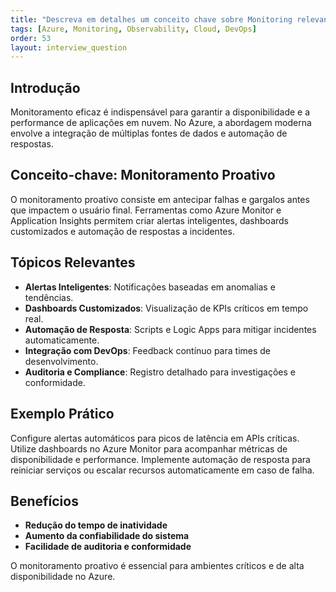 ```yaml
---
title: "Descreva em detalhes um conceito chave sobre Monitoring relevante para arquitetura no Azure."
tags: [Azure, Monitoring, Observability, Cloud, DevOps]
order: 53
layout: interview_question
---
```


## Introdução
Monitoramento eficaz é indispensável para garantir a disponibilidade e a performance de aplicações em nuvem. No Azure, a abordagem moderna envolve a integração de múltiplas fontes de dados e automação de respostas.

## Conceito-chave: Monitoramento Proativo
O monitoramento proativo consiste em antecipar falhas e gargalos antes que impactem o usuário final. Ferramentas como Azure Monitor e Application Insights permitem criar alertas inteligentes, dashboards customizados e automação de respostas a incidentes.

## Tópicos Relevantes
- **Alertas Inteligentes**: Notificações baseadas em anomalias e tendências.
- **Dashboards Customizados**: Visualização de KPIs críticos em tempo real.
- **Automação de Resposta**: Scripts e Logic Apps para mitigar incidentes automaticamente.
- **Integração com DevOps**: Feedback contínuo para times de desenvolvimento.
- **Auditoria e Compliance**: Registro detalhado para investigações e conformidade.

## Exemplo Prático
Configure alertas automáticos para picos de latência em APIs críticas. Utilize dashboards no Azure Monitor para acompanhar métricas de disponibilidade e performance. Implemente automação de resposta para reiniciar serviços ou escalar recursos automaticamente em caso de falha.

## Benefícios
- **Redução do tempo de inatividade**
- **Aumento da confiabilidade do sistema**
- **Facilidade de auditoria e conformidade**

O monitoramento proativo é essencial para ambientes críticos e de alta disponibilidade no Azure.
